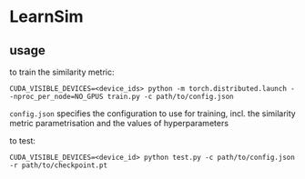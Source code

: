LearnSim
============

usage
------------
to train the similarity metric:
```
CUDA_VISIBLE_DEVICES=<device_ids> python -m torch.distributed.launch --nproc_per_node=NO_GPUS train.py -c path/to/config.json
```

`config.json` specifies the configuration to use for training, incl. the similarity metric parametrisation and the values of hyperparameters

to test:
```
CUDA_VISIBLE_DEVICES=<device_id> python test.py -c path/to/config.json -r path/to/checkpoint.pt
```

